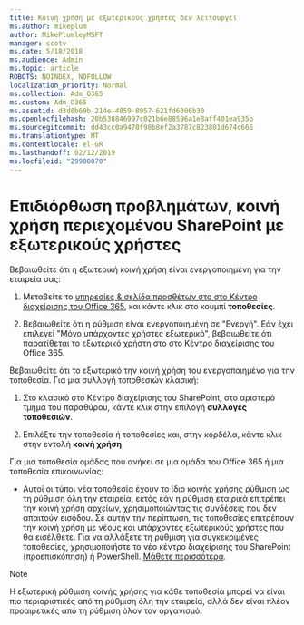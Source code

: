 ```yaml
---
title: Κοινή χρήση με εξωτερικούς χρήστες δεν λειτουργεί
ms.author: mikeplum
author: MikePlumleyMSFT
manager: scotv
ms.date: 5/18/2018
ms.audience: Admin
ms.topic: article
ROBOTS: NOINDEX, NOFOLLOW
localization_priority: Normal
ms.collection: Adm_O365
ms.custom: Adm_O365
ms.assetid: d3d0b69b-214e-4859-8957-621fd6306b30
ms.openlocfilehash: 20b538846997c021b6e88596a1e8aff401ea935b
ms.sourcegitcommit: dd43cc0a9470f98b8ef2a3787c823801d674c666
ms.translationtype: MT
ms.contentlocale: el-GR
ms.lasthandoff: 02/12/2019
ms.locfileid: "29900870"
---
```

# <a name="fix-problems-sharing-sharepoint-content-with-external-users"></a>Επιδιόρθωση προβλημάτων, κοινή χρήση περιεχομένου SharePoint με εξωτερικούς χρήστες

Βεβαιωθείτε ότι η εξωτερική κοινή χρήση είναι ενεργοποιημένη για την εταιρεία σας:
  
1. Μεταβείτε το [υπηρεσίες &amp; σελίδα προσθέτων στο στο Κέντρο διαχείρισης του Office 365](https://portal.office.com/adminportal/home#/Settings/ServicesAndAddIns), και κάντε κλικ στο κουμπί **τοποθεσίες**.
    
2. Βεβαιωθείτε ότι η ρύθμιση είναι ενεργοποιημένη σε "Ενεργή". Εάν έχει επιλεγεί "Μόνο υπάρχοντες χρήστες εξωτερικό", βεβαιωθείτε ότι παρατίθεται το εξωτερικό χρήστη στο στο Κέντρο διαχείρισης του Office 365.
    
Βεβαιωθείτε ότι το εξωτερικό την κοινή χρήση του ενεργοποιημένο για την τοποθεσία. Για μια συλλογή τοποθεσιών κλασική:
  
1. Στο κλασικό στο Κέντρο διαχείρισης του SharePoint, στο αριστερό τμήμα του παραθύρου, κάντε κλικ στην επιλογή **συλλογές τοποθεσιών**.
    
2. Επιλέξτε την τοποθεσία ή τοποθεσίες και, στην κορδέλα, κάντε κλικ στην εντολή **κοινή χρήση**.
    
Για μια τοποθεσία ομάδας που ανήκει σε μια ομάδα του Office 365 ή μια τοποθεσία επικοινωνίας:
  
- Αυτοί οι τύποι νέα τοποθεσία έχουν το ίδιο κοινής χρήσης ρύθμιση ως τη ρύθμιση όλη την εταιρεία, εκτός εάν η ρύθμιση εταιρικά επιτρέπει την κοινή χρήση αρχείων, χρησιμοποιώντας τις συνδέσεις που δεν απαιτούν εισόδου. Σε αυτήν την περίπτωση, τις τοποθεσίες επιτρέπουν την κοινή χρήση με νέους και υπάρχοντες εξωτερικούς χρήστες που θα εισέλθετε. Για να αλλάξετε τη ρύθμιση για συγκεκριμένες τοποθεσίες, χρησιμοποιήστε το νέο κέντρο διαχείρισης του SharePoint (προεπισκόπηση) ή PowerShell. [Μάθετε περισσότερα](https://go.microsoft.com/fwlink/?linkid=871863).
    
> [!NOTE]
> Η εξωτερική ρύθμιση κοινής χρήσης για κάθε τοποθεσία μπορεί να είναι πιο περιοριστικές από τη ρύθμιση όλη την εταιρεία, αλλά δεν είναι πλέον προαιρετικές από τη ρύθμιση όλον τον οργανισμό. 
  

